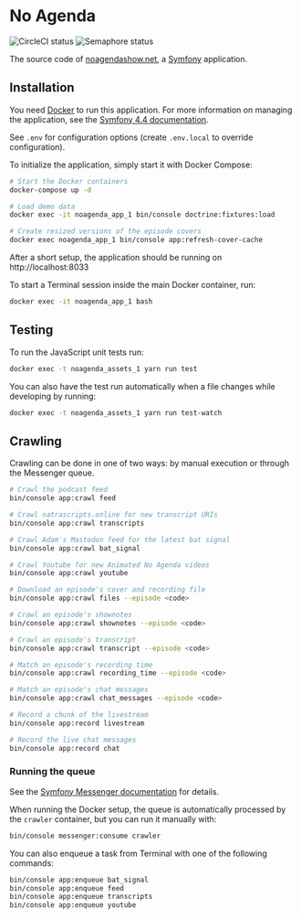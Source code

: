 # No Agenda

<img src="https://circleci.com/gh/codedmonkey/noagenda.svg?style=shield" alt="CircleCI status">
<img src="https://codedmonkey.semaphoreci.com/badges/noagenda/branches/develop.svg" alt="Semaphore status">

The source code of [noagendashow.net](https://www.noagendashow.net),
a [Symfony](https://symfony.com/) application.

## Installation

You need [Docker](https://www.docker.com/) to run this application. For more
information on managing the application, see the [Symfony 4.4 documentation](https://symfony.com/doc/4.4/index.html).

See `.env` for configuration options (create `.env.local` to override configuration).

To initialize the application, simply start it with Docker Compose:

```bash
# Start the Docker containers
docker-compose up -d

# Load demo data
docker exec -it noagenda_app_1 bin/console doctrine:fixtures:load

# Create resized versions of the episode covers
docker exec noagenda_app_1 bin/console app:refresh-cover-cache
```

After a short setup, the application should be running on http://localhost:8033

To start a Terminal session inside the main Docker container, run:
```bash
docker exec -it noagenda_app_1 bash
```

## Testing
To run the JavaScript unit tests run:
```bash
docker exec -t noagenda_assets_1 yarn run test
```

You can also have the test run automatically when a file changes while developing by running:
```bash
docker exec -t noagenda_assets_1 yarn run test-watch
```

## Crawling

Crawling can be done in one of two ways: by manual execution or through the 
Messenger queue. 

```bash
# Crawl the podcast feed
bin/console app:crawl feed

# Crawl natrascripts.online for new transcript URIs
bin/console app:crawl transcripts

# Crawl Adam's Mastodon feed for the latest bat signal
bin/console app:crawl bat_signal

# Crawl Youtube for new Animated No Agenda videos
bin/console app:crawl youtube

# Download an episode's cover and recording file
bin/console app:crawl files --episode <code>

# Crawl an episode's shownotes
bin/console app:crawl shownotes --episode <code>

# Crawl an episode's transcript
bin/console app:crawl transcript --episode <code>

# Match an episode's recording time
bin/console app:crawl recording_time --episode <code>

# Match an episode's chat messages
bin/console app:crawl chat_messages --episode <code>

# Record a chunk of the livestream
bin/console app:record livestream

# Record the live chat messages
bin/console app:record chat
```

### Running the queue

See the [Symfony Messenger documentation](https://symfony.com/doc/4.4/messenger.html)
for details.

When running the Docker setup, the queue is automatically processed by the 
`crawler` container, but you can run it manually with:

```bash
bin/console messenger:consume crawler
```

You can also enqueue a task from Terminal with one of the following commands:

```bash
bin/console app:enqueue bat_signal
bin/console app:enqueue feed
bin/console app:enqueue transcripts
bin/console app:enqueue youtube
```
